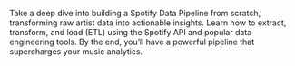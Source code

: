 Take a deep dive into building a Spotify Data Pipeline from scratch, transforming raw artist data into actionable insights. Learn how to extract, transform, and load (ETL) using the Spotify API and popular data engineering tools. By the end, you’ll have a powerful pipeline that supercharges your music analytics.
